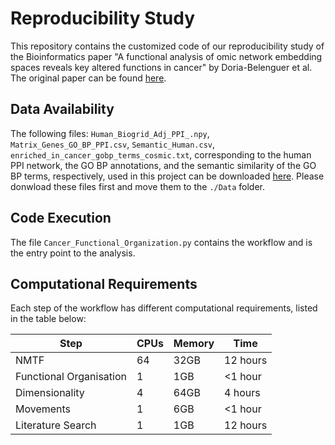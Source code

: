 # Reproducibility Study
This repository contains the customized code of our reproducibility study of the Bioinformatics paper
"A functional analysis of omic network embedding spaces reveals key altered functions in cancer" by Doria-Belenguer et al. The original
paper can be found [here](https://academic.oup.com/bioinformatics/article/39/5/btad281/7135836?login=false).

## Data Availability 
The following files: `Human_Biogrid_Adj_PPI_.npy`, `Matrix_Genes_GO_BP_PPI.csv`, `Semantic_Human.csv`, `enriched_in_cancer_gobp_terms_cosmic.txt`, 
corresponding to the human PPI network, the GO BP annotations, and the semantic similarity of the GO BP terms, respectively, used in this project 
can be downloaded [here](https://drive.google.com/drive/folders/15byedX0FchunBx5Y8Y4lztrZvODrPjO1?usp=drive_link).
Please donwload these files first and move them to the `./Data` folder.

## Code Execution
The file `Cancer_Functional_Organization.py` contains the workflow and is the entry point to the analysis.

## Computational Requirements
Each step of the workflow has different computational requirements, listed in the table below:

| Step                    | CPUs | Memory | Time     |
|-------------------------|------|--------|----------|
| NMTF                    | 64   | 32GB   | 12 hours |
| Functional Organisation | 1    | 1GB    | <1 hour  |
| Dimensionality          | 4    | 64GB   | 4 hours  |
| Movements               | 1    | 6GB    | <1 hour  |
| Literature Search       | 1    | 1GB    | 12 hours |

